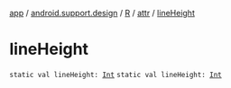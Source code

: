 [app](../../../index.md) / [android.support.design](../../index.md) / [R](../index.md) / [attr](index.md) / [lineHeight](./line-height.md)

# lineHeight

`static val lineHeight: `[`Int`](https://kotlinlang.org/api/latest/jvm/stdlib/kotlin/-int/index.html)
`static val lineHeight: `[`Int`](https://kotlinlang.org/api/latest/jvm/stdlib/kotlin/-int/index.html)